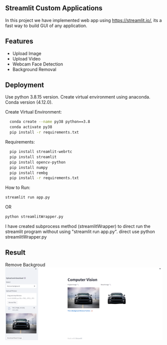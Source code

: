 
## Streamlit Custom Applications
In this project we have implemented web app using https://streamlit.io/, its a fast way to build GUI of any application. 



## Features

- Upload Image
- Upload Video
- Webcam Face Detection
- Background Removal




## Deployment

Use python 3.8.15 version. Create virtual environment using anaconda. Conda version (4.12.0).

Create Virtual Environment:

```bash
  conda create --name py38 python==3.8
  conda activate py38
  pip install -r requirements.txt
```

Requirements:

```bash
  pip install streamlit-webrtc
  pip install streamlit
  pip install opencv-python
  pip install numpy
  pip install rembg
  pip install -r requirements.txt
```

How to Run:

```bash
streamlit run app.py
```
OR

```bash
python streamlitWrapper.py
```

I have created subprocess method (streamlitWrapper) to direct run the streamlit program without using "streamlit run app.py". direct use python streamlitWrapper.py
## Result
Remove Backgroud
<img src="Demo.png"/>

